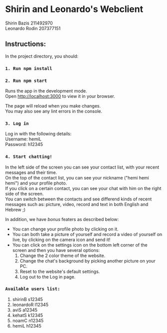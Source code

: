 # Shirin and Leonardo's Webclient
Shirin Bazis 211492970\
Leonardo Rodin 207377151

## Instructions:

In the project directory, you should:

### `1. Run npm install`


### `2. Run npm start`

Runs the app in the development mode.\
Open [http://localhost:3000](http://localhost:3000) to view it in your browser.

The page will reload when you make changes.\
You may also see any lint errors in the console.


### `3. Log in`

Log in with the following details:\
Username: hemiL\
Password: h12345

### `4. Start chatting!`

In the left side of the screen you can see your contact list, with your recent messages and their time.\
On the top of the contact list, you can see your nickname ("hemi hemi hemi") and your profile photo.\
If you click on a certain contact, you can see your chat with him on the right side of the screen.\
You can switch between the contacts and see differend kinds of recent messages such as: picture, video, record and text in both English and Hebrew ;)

In addition, we have *bonus* featers as described below:
- You can change your profile photo by clicking on it.
- You can both take a picture of yourself and record a video of yourself on live, by clicking on the camera icon and send it!
- You can click on the settings icon on the bottom left corner of the screen and then you have several options:
   1. Change the 2 color theme of the website.
   2. Change the chat's background by picking another picture on your PC.
   3. Reset to the website's default settings.
   4. Log out to the Log in page.
 
 ### `Available users list:`
 
 1. shirinB     s12345
 2. leonardoR   l12345
 3. aviS        a12345
 4. kehatS      k12345
 5. noamC       n12345
 6. hemiL       h12345
 
 




